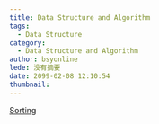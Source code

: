 ```yaml
---
title: Data Structure and Algorithm
tags:
  - Data Structure
category:
  - Data Structure and Algorithm
author: bsyonline
lede: 没有摘要
date: 2099-02-08 12:10:54
thumbnail:
---
```


[Sorting](../../../../2015/11/11/sorting/)